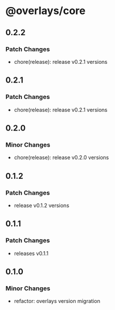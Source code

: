 # @overlays/core

## 0.2.2

### Patch Changes

- chore(release): release v0.2.1 versions

## 0.2.1

### Patch Changes

- chore(release): release v0.2.1 versions

## 0.2.0

### Minor Changes

- chore(release): release v0.2.0 versions

## 0.1.2

### Patch Changes

- release v0.1.2 versions

## 0.1.1

### Patch Changes

- releases v0.1.1

## 0.1.0

### Minor Changes

- refactor: overlays version migration
